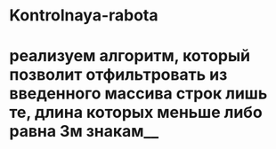# Kontrolnaya-rabota
# реализуем алгоритм, который позволит отфильтровать из введенного массива строк лишь те, длина которых меньше либо равна 3м знакам__     
